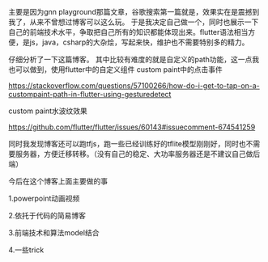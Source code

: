 主要是因为gnn playground那篇文章，谷歌搜索第一篇就是，效果实在是震撼到我了，从来不曾想过博客可以这么玩。
于是我决定自己做一个，同时也展示一下自己的前端技术水平，争取把自己所有的知识都能体现出来。flutter语法相当方便，是js，java，csharp的大杂烩，写起来快，维护也不需要特别多的精力。

仔细分析了一下这篇博客。
其中比较有难度的就是自定义的path功能，这一点我也可以做到，使用flutter中的自定义组件
custom paint中的点击事件

https://stackoverflow.com/questions/57100266/how-do-i-get-to-tap-on-a-custompaint-path-in-flutter-using-gesturedetect

custom paint水波纹效果

https://github.com/flutter/flutter/issues/60143#issuecomment-674541259

同时我发现博客还可以跑tfjs，跑一些已经训练好的tflite模型刚刚好，同时也不需要服务器，方便迁移转移。（没有自己的稳定、大功率服务器还是不建议自己做后端）

今后在这个博客上面主要做的事

1.powerpoint动画视频

2.依托于代码的简易博客

3.前端技术和算法model结合

4.一些trick













































































